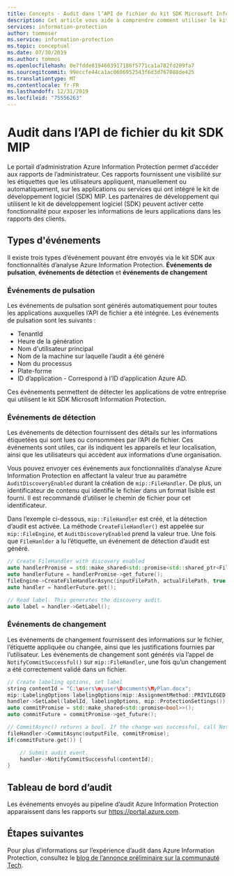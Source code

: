 ```yaml
---
title: Concepts - Audit dans l’API de fichier du kit SDK Microsoft Information Protection
description: Cet article vous aide à comprendre comment utiliser le kit SDK Microsoft Information Protection pour envoyer les événements d’audit de l’API de fichier aux fonctionnalités d’analyse Azure Information Protection.
services: information-protection
author: tommoser
ms.service: information-protection
ms.topic: conceptual
ms.date: 07/30/2019
ms.author: tommos
ms.openlocfilehash: 0e7fdde8194603917186f5771ca1a782fd209fa7
ms.sourcegitcommit: 99eccfe44ca1ac0606952543f6d3d767088de425
ms.translationtype: MT
ms.contentlocale: fr-FR
ms.lasthandoff: 12/31/2019
ms.locfileid: "75556263"
---
```

# <a name="auditing-in-the-mip-sdk-file-api"></a>Audit dans l’API de fichier du kit SDK MIP

Le portail d’administration Azure Information Protection permet d’accéder aux rapports de l’administrateur. Ces rapports fournissent une visibilité sur les étiquettes que les utilisateurs appliquent, manuellement ou automatiquement, sur les applications ou services qui ont intégré le kit de développement logiciel (SDK) MIP. Les partenaires de développement qui utilisent le kit de développement logiciel (SDK) peuvent activer cette fonctionnalité pour exposer les informations de leurs applications dans les rapports des clients.

## <a name="event-types"></a>Types d'événements

Il existe trois types d’événement pouvant être envoyés via le kit SDK aux fonctionnalités d’analyse Azure Information Protection. **Événements de pulsation**, **événements de détection** et **événements de changement**

### <a name="heartbeat-events"></a>Événements de pulsation

Les événements de pulsation sont générés automatiquement pour toutes les applications auxquelles l’API de fichier a été intégrée. Les événements de pulsation sont les suivants :

* TenantId
* Heure de la génération
* Nom d'utilisateur principal
* Nom de la machine sur laquelle l’audit a été généré
* Nom du processus
* Plate-forme
* ID d’application - Correspond à l’ID d’application Azure AD.

Ces événements permettent de détecter les applications de votre entreprise qui utilisent le kit SDK Microsoft Information Protection.

### <a name="discovery-events"></a>Événements de détection

Les événements de détection fournissent des détails sur les informations étiquetées qui sont lues ou consommées par l’API de fichier. Ces événements sont utiles, car ils indiquent les appareils et leur localisation, ainsi que les utilisateurs qui accèdent aux informations d’une organisation.

Vous pouvez envoyer ces événements aux fonctionnalités d’analyse Azure Information Protection en affectant la valeur true au paramètre `AuditDiscoveryEnabled` durant la création de `mip::FileHandler`. De plus, un identificateur de contenu qui identifie le fichier dans un format lisible est fourni. Il est recommandé d’utiliser le chemin de fichier pour cet identificateur.

Dans l’exemple ci-dessous, `mip::FileHandler` est créé, et la détection d’audit est activée. La méthode `CreateFileHandler()` est appelée sur `mip::FileEngine`, et `AuditDiscoveryEnabled` prend la valeur true. Une fois que `FileHanlder` a lu l’étiquette, un événement de détection d’audit est généré.

```cpp
// Create FileHandler with discovery enabled
auto handlerPromise = std::make_shared<std::promise<std::shared_ptr<FileHandler>>>();
auto handlerFuture = handlerPromise->get_future();
fileEngine->CreateFileHandlerAsync(inputFilePath, actualFilePath, true /*AuditDiscoveryEnabled*/, make_shared<FileHandlerObserver>(), createFileHandlerPromise);
auto handler = handlerFuture.get();

// Read label. This generates the discovery audit.
auto label = handler->GetLabel();
```

### <a name="change-events"></a>Événements de changement

Les événements de changement fournissent des informations sur le fichier, l’étiquette appliquée ou changée, ainsi que les justifications fournies par l’utilisateur. Les événements de changement sont générés via l’appel de `NotifyCommitSuccessful()` sur `mip::FileHandler`, une fois qu’un changement a été correctement validé dans un fichier.

```cpp
// Create labeling options, set label
string contentId = "C:\users\myuser\Documents\MyPlan.docx";
mip::LabelingOptions labelingOptions(mip::AssignmentMethod::PRIVILEGED);
handler->SetLabel(labelId, labelingOptions, mip::ProtectionSettings());
auto commitPromise = std::make_shared<std::promise<bool>>();
auto commitFuture = commitPromise->get_future();

// CommitAsync() returns a bool. If the change was successful, call NotifyCommitSuccessful().
fileHandler->CommitAsync(outputFile, commitPromise);
if(commitFuture.get()) {

    // Submit audit event.
    handler->NotifyCommitSuccessful(contentId);
}
```

## <a name="audit-dashboard"></a>Tableau de bord d’audit

Les événements envoyés au pipeline d’audit Azure Information Protection apparaissent dans les rapports sur https://portal.azure.com. 

## <a name="next-steps"></a>Étapes suivantes

Pour plus d’informations sur l’expérience d’audit dans Azure Information Protection, consultez le [blog de l’annonce préliminaire sur la communauté Tech](https://techcommunity.microsoft.com/t5/Azure-Information-Protection/Data-discovery-reporting-and-analytics-for-all-your-data-with/ba-p/253854).
